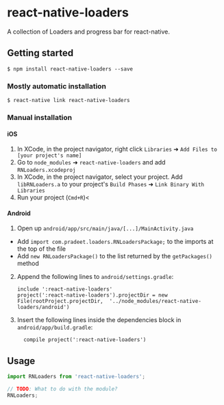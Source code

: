 # react-native-loaders
A collection of Loaders and progress bar for react-native.

## Getting started

`$ npm install react-native-loaders --save`

### Mostly automatic installation

`$ react-native link react-native-loaders`

### Manual installation


#### iOS

1. In XCode, in the project navigator, right click `Libraries` ➜ `Add Files to [your project's name]`
2. Go to `node_modules` ➜ `react-native-loaders` and add `RNLoaders.xcodeproj`
3. In XCode, in the project navigator, select your project. Add `libRNLoaders.a` to your project's `Build Phases` ➜ `Link Binary With Libraries`
4. Run your project (`Cmd+R`)<

#### Android

1. Open up `android/app/src/main/java/[...]/MainActivity.java`
  - Add `import com.pradeet.loaders.RNLoadersPackage;` to the imports at the top of the file
  - Add `new RNLoadersPackage()` to the list returned by the `getPackages()` method
2. Append the following lines to `android/settings.gradle`:
  	```
  	include ':react-native-loaders'
  	project(':react-native-loaders').projectDir = new File(rootProject.projectDir, 	'../node_modules/react-native-loaders/android')
  	```
3. Insert the following lines inside the dependencies block in `android/app/build.gradle`:
  	```
      compile project(':react-native-loaders')
  	```

## Usage
```javascript
import RNLoaders from 'react-native-loaders';

// TODO: What to do with the module?
RNLoaders;
```
